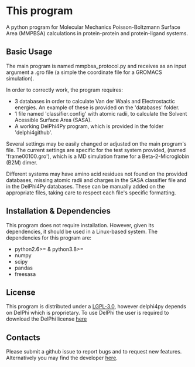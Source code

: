 
# This program

A python program for Molecular Mechanics Poisson-Boltzmann Surface Area (MMPBSA) calculations in protein-protein and protein-ligand systems.


## Basic Usage

  The main program is named mmpbsa_protocol.py and receives as an input argument a .gro file (a simple the coordinate file for a GROMACS simulation).

  In order to correctly work, the program requires:
  - 3 databases in order to calculate Van der Waals and Electrostactic energies. An example of these is provided on the 'databases' folder.
  - 1 file named 'classifier.config' with atomic radii, to calculate the Solvent Acessible Surface Area (SASA).
  - A working DelPhi4Py program, which is provided in the folder 'delphi4github'.

  Several settings may be easily changed or adjusted on the main program's file.
  The current settings are specific for the test system provided, (named 'frame00100.gro'), which is a MD simulation frame for a Beta-2-Microglobin (B2M) dimer.
  
  Different systems may have amino acid residues not found on the provided databases, missing atomic radii and charges in the SASA classifier file and in the DelPhi4Py databases.
  These can be manually added on the appropriate files, taking care to respect each file's specific formatting.

## Installation & Dependencies

This program does not require installation. However, given its dependencies, it should be used in a Linux-based system.
The dependencies for this program are:

* python2.6>= & python3.8>=
* numpy
* scipy
* pandas
* freesasa


## License

  This program is distributed under a [LGPL-3.0](./LICENSE), however delphi4py depends on
  DelPhi which is proprietary. To use DelPhi the user is required to
  download the DelPhi license
  [here](https://honiglab.c2b2.columbia.edu/software/cgi-bin/software.pl?input=DelPhi)

## Contacts

  Please submit a github issue to report bugs and to request new features.
  Alternatively you may find the developer [here](mailto:jnvitorino@fc.ul.pt).